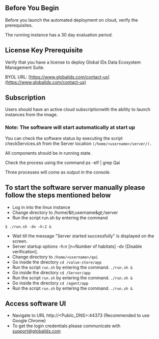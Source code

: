 ## Before You Begin

Before you launch the automated deployment on cloud, verify the prerequisites.

The running instance has a 30 day evaluation period.

## License Key Prerequisite

Verify that you have a license to deploy Global IDs Data Ecosystem Management Suite.

BYOL URL: [https://www.globalids.com/contact-us](https://www.globalids.com/contact-us)

## Subscription

Users should have an active cloud subscriptionwith the ability to launch instances from the image.

### Note: The software will start automatically at start up 

You can check the software status by executing the script checkServices.sh from the Server location `(/home/<username>/server/).`

All components should be in running state.

Check the process using the command ps -elf | grep Qai

Three processes will come as output in the console.

## To start the software server manually please follow the steps mentioned below

- Log in into the linux instance
- Change directory to /home/\&lt;username\&gt;/server
- Run the script run.sh by entering the command

```
$ ./run.sh -dv –h:2 &
```

- Wait till the message &quot;Server started successfully&quot; is displayed on the screen.
- Server startup options -h:n [n=Number of habitats] -dv [Disable verification].
- Change directory to `/home/<username>/qai`
- Go inside the directory `cd /value-store/app`
- Run the script `run.sh` by entering the command. `./run.sh &`
- Go inside the directory `cd /Server/app`
- Run the script `run.sh` by entering the command. `./run.sh &`
- Go inside the directory `cd /agent/app`
- Run the script `run.sh` by entering the command. `./run.sh &`

## Access software UI

- Navigate to URL http://<Public\_DNS>:44373 (Recommended to use Google Chrome)
- To get the login credentials please communicate with support@globalids.com
